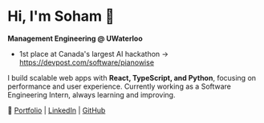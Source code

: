 # Hi, I'm Soham 🦦

 **Management Engineering @ UWaterloo**  
 * 1st place at Canada's largest AI hackathon -> https://devpost.com/software/pianowise

I build scalable web apps with **React, TypeScript, and Python**, focusing on performance and user experience. Currently working as a Software Engineering Intern, always learning and improving.  

📌 [Portfolio](sohamdave.xyz) | [LinkedIn](https://linkedin.com/in/sohamdave1) | [GitHub](https://github.com/SohamD1)
